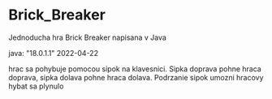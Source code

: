 # Brick_Breaker
Jednoducha hra Brick Breaker napisana v Java

java: "18.0.1.1" 2022-04-22

hrac sa pohybuje pomocou sipok na klavesnici. Sipka doprava pohne hraca doprava, sipka dolava pohne hraca dolava. Podrzanie sipok umozni hracovy hybat sa plynulo
